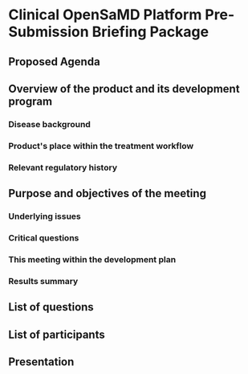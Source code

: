 # Clinical OpenSaMD Platform Pre-Submission Briefing Package

<!-- Organise the briefing package content according to the proposed agenda,
and:
- number the pages sequentially (individual sections can be numbered
  separately)
- include a table of contents, appendices, cross-references and tabs
  differentiating sections, if necessary
- use the checklist in the meeting request form -->

<!-- Do not include:
- detailed data or full study and trial reports
- promotional material for the company or the therapeutic good -->

## Proposed Agenda

## Overview of the product and its development program

### Disease background

### Product's place within the treatment workflow

### Relevant regulatory history

## Purpose and objectives of the meeting

<!-- Brief statement about the purpose and objectives of the meeting -->

### Underlying issues

<!-- Description of any issues underlying the agenda -->

<!-- Any issues with the design or evidence for the therapeutic good (e.g. the
use of a surrogate end point, reliance on a single study use of a
non-inferiority design, adaptive designs) -->

### Critical questions

<!-- Overview / general nature of the critical questions -->

### This meeting within the development plan

<!-- Where this meeting fits in the overall development plans -->

### Results summary

<!-- Summary of results in tables are appropriate -->

<!-- A summary of relevant information for the therapeutic good
- results of relevant studies
- clinical trials with a sufficient degree of quantification
- any development plan that deviates from current guidelines or practices -->

## List of questions

<!-- Include a list of proposed questions, grouped by discipline (quality,
non-clinical, clinical), with a brief explanation of the context and purpose of
each question. -->

<!-- Any supplementary information relevant to the objectives of the meeting
(highlight any questions that you have for TGA) -->

## List of participants

<!-- Include a list of individuals, including titles and affiliations, from the
sponsors/applicant's organisation or consultants who will attend the proposed
meeting. -->

<!-- Include any requests for particular TGA staff or disciplines to
participate in the proposed meeting. These people may not attend but are
represented. -->

## Presentation

<!-- Meeting presentation with full set of slides scheduled to be presented at
the meeting -->
